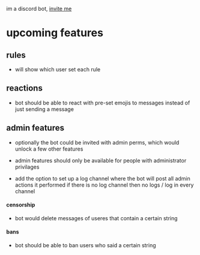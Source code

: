 im a discord bot,
[invite me](https://discord.com/oauth2/authorize?client_id=801377096772747327&permissions=76864&scope=bot)




upcoming features
=================
## rules
* will show which user set each rule

## reactions

* bot should be able to react with pre-set emojis to messages
    instead of just sending a message


## admin features
* optionally the bot could be invited with admin perms, which would unlock a few other features

* admin features should only be available for people with administrator privilages

* add the option to set up a log channel where the bot will post all admin actions it performed
    if there is no log channel then no logs / log in every channel

#### censorship

* bot would delete messages of useres that contain a certain string


#### bans

* bot should be able to ban users who said a certain string



